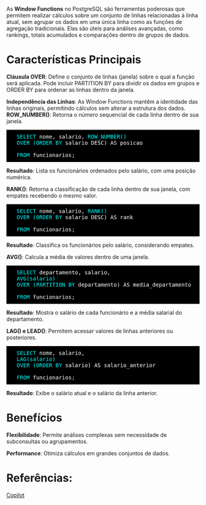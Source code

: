 As **Window Functions** no PostgreSQL são ferramentas poderosas que permitem realizar cálculos sobre um conjunto de linhas relacionadas à linha atual, sem agrupar os dados em uma única linha como as funções de agregação tradicionais. Elas são úteis para análises avançadas, como rankings, totais acumulados e comparações dentro de grupos de dados. 

# Características Principais 

**Cláusula OVER**: Define o conjunto de linhas (janela) sobre o qual a função será aplicada. Pode incluir PARTITION BY para dividir os dados em grupos e ORDER BY para ordenar as linhas dentro da janela.

**Independência das Linhas**: As Window Functions mantêm a identidade das linhas originais, permitindo cálculos sem alterar a estrutura dos dados. 
**ROW_NUMBER()**: Retorna o número sequencial de cada linha dentro de sua janela. 
<pre style="background-color: black; color: white; padding: 10px; font-family: monospace;">
  <span style="color: cyan;">SELECT</span> nome, salario, <span style="color: cyan;">ROW_NUMBER()</span> 
  <span style="color: cyan;">OVER (ORDER BY</span> salario DESC) AS posicao<br>
  <span style="color: cyan;">FROM</span> <span style="color: white;">funcionarios</span>;
</pre>

**Resultado**: Lista os funcionários ordenados pelo salário, com uma posição numérica. 

**RANK()**: Retorna a classificação de cada linha dentro de sua janela, com empates recebendo o mesmo valor. 
<pre style="background-color: black; color: white; padding: 10px; font-family: monospace;">
  <span style="color: cyan;">SELECT</span> nome, salario, <span style="color: cyan;">RANK()</span> 
  <span style="color: cyan;">OVER (ORDER BY</span> salario DESC) AS rank<br>
  <span style="color: cyan;">FROM</span> <span style="color: white;">funcionarios</span>;
</pre>

**Resultado**: Classifica os funcionários pelo salário, considerando empates. 

**AVG()**: Calcula a média de valores dentro de uma janela. 
<pre style="background-color: black; color: white; padding: 10px; font-family: monospace;">
  <span style="color: cyan;">SELECT</span> departamento, salario, 
  <span style="color: cyan;">AVG(salario)</span> 
  <span style="color: cyan;">OVER (PARTITION BY</span> departamento) AS media_departamento<br>
  <span style="color: cyan;">FROM</span> <span style="color: white;">funcionarios</span>;
</pre>

**Resultado**: Mostra o salário de cada funcionário e a média salarial do departamento. 

**LAG() e LEAD()**: Permitem acessar valores de linhas anteriores ou posteriores. 
<pre style="background-color: black; color: white; padding: 10px; font-family: monospace;">
  <span style="color: cyan;">SELECT</span> nome, salario, 
  <span style="color: cyan;">LAG(salario)</span> 
  <span style="color: cyan;">OVER (ORDER BY</span> salario) AS salario_anterior<br>
  <span style="color: cyan;">FROM</span> <span style="color: white;">funcionarios</span>;
</pre>

**Resultado**: Exibe o salário atual e o salário da linha anterior. 

# Benefícios
**Flexibilidade**: Permite análises complexas sem necessidade de subconsultas ou agrupamentos.

**Performance**: Otimiza cálculos em grandes conjuntos de dados.

# Referências: 

[Copilot](https://copilot.microsoft.com/) 




